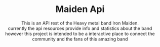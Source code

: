 <h1 align="center"> Maiden Api </h1>


<p align="center">
This is an API rest of the Heavy metal band Iron Maiden.<br> 
currently the api resources provide info and statistics about the band 
however this project is intended to be a interactive place to connect the community and the fans of this amazing band
</p>
    


